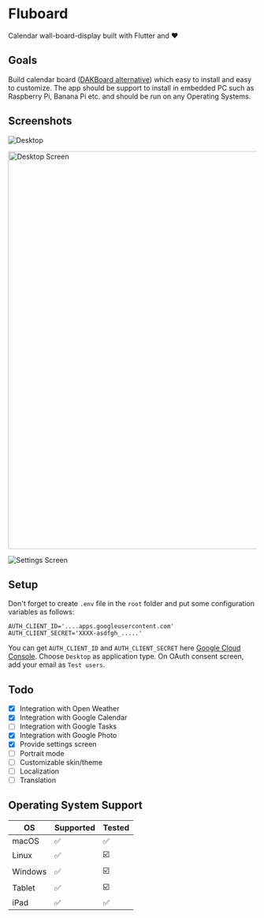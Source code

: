 # Fluboard

Calendar wall-board-display built with Flutter and ❤️

## Goals
Build calendar board ([DAKBoard alternative](https://dakboard.com/)) which easy to install and easy to customize. The app should be support to install in embedded PC such as Raspberry Pi, Banana Pi etc. and should be run on any Operating Systems.

## Screenshots

![Desktop](https://user-images.githubusercontent.com/343957/183285085-c9bc1080-affd-458d-902e-28d7fd393cff.png)

<img width="806" alt="Desktop Screen" src="https://user-images.githubusercontent.com/343957/182877109-97d8d6a4-814e-40d2-b1b4-640249dce2e8.png">

![Settings Screen](https://user-images.githubusercontent.com/343957/183296045-63edd95a-afaa-4cb1-968e-8f65217f01ce.png)


## Setup
Don't forget to create `.env` file in the `root` folder and put some configuration variables as follows:
```dotenv
AUTH_CLIENT_ID='....apps.googleusercontent.com'
AUTH_CLIENT_SECRET='XXXX-asdfgh_.....'
```
You can get `AUTH_CLIENT_ID` and `AUTH_CLIENT_SECRET` here [Google Cloud Console](https://console.cloud.google.com/apis/credentials). 
Choose `Desktop` as application type. On OAuth consent screen, add your email as `Test users`. 

## Todo
- [x] Integration with Open Weather
- [x] Integration with Google Calendar
- [ ] Integration with Google Tasks
- [x] Integration with Google Photo
- [x] Provide settings screen
- [ ] Portrait mode
- [ ] Customizable skin/theme
- [ ] Localization
- [ ] Translation

## Operating System Support
|   OS   | Supported | Tested |
|--------|-----------|--------|
| macOS  |     ✅    |  ✅    |
| Linux  |     ✅    |  ☑️   |
| Windows  |     ✅    |  ☑️   |
| Tablet  |     ✅    |  ☑️   |
| iPad  |     ✅    |  ✅   |
